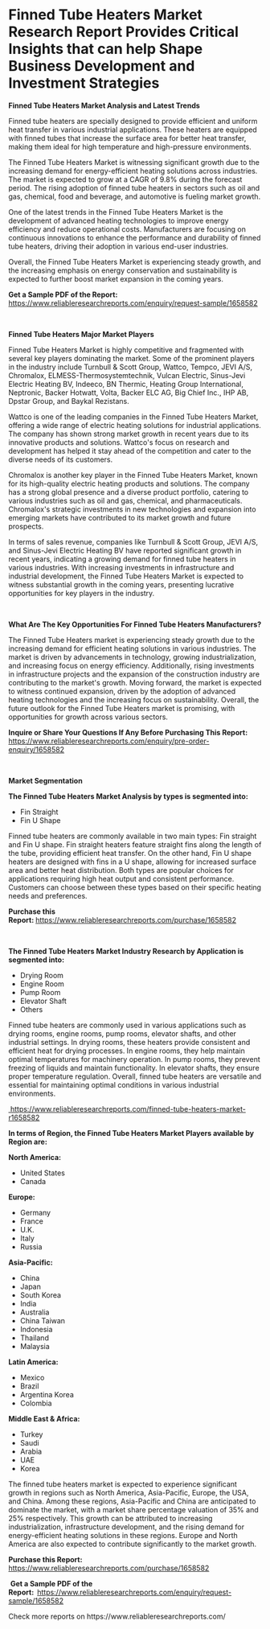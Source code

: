 <p><h1>Finned Tube Heaters Market Research Report Provides Critical Insights that can help Shape Business Development and Investment Strategies</h1></p><p><strong>Finned Tube Heaters Market Analysis and Latest Trends</strong></p>
<p><p>Finned tube heaters are specially designed to provide efficient and uniform heat transfer in various industrial applications. These heaters are equipped with finned tubes that increase the surface area for better heat transfer, making them ideal for high temperature and high-pressure environments.</p><p>The Finned Tube Heaters Market is witnessing significant growth due to the increasing demand for energy-efficient heating solutions across industries. The market is expected to grow at a CAGR of 9.8% during the forecast period. The rising adoption of finned tube heaters in sectors such as oil and gas, chemical, food and beverage, and automotive is fueling market growth.</p><p>One of the latest trends in the Finned Tube Heaters Market is the development of advanced heating technologies to improve energy efficiency and reduce operational costs. Manufacturers are focusing on continuous innovations to enhance the performance and durability of finned tube heaters, driving their adoption in various end-user industries.</p><p>Overall, the Finned Tube Heaters Market is experiencing steady growth, and the increasing emphasis on energy conservation and sustainability is expected to further boost market expansion in the coming years.</p></p>
<p><strong>Get a Sample PDF of the Report:&nbsp;</strong> <a href="https://www.reliableresearchreports.com/enquiry/request-sample/1658582">https://www.reliableresearchreports.com/enquiry/request-sample/1658582</a></p>
<p>&nbsp;</p>
<p><strong>Finned Tube Heaters Major Market Players</strong></p>
<p><p>Finned Tube Heaters Market is highly competitive and fragmented with several key players dominating the market. Some of the prominent players in the industry include Turnbull & Scott Group, Wattco, Tempco, JEVI A/S, Chromalox, ELMESS-Thermosystemtechnik, Vulcan Electric, Sinus-Jevi Electric Heating BV, Indeeco, BN Thermic, Heating Group International, Neptronic, Backer Hotwatt, Volta, Backer ELC AG, Big Chief Inc., IHP AB, Dpstar Group, and Baykal Rezistans.</p><p>Wattco is one of the leading companies in the Finned Tube Heaters Market, offering a wide range of electric heating solutions for industrial applications. The company has shown strong market growth in recent years due to its innovative products and solutions. Wattco's focus on research and development has helped it stay ahead of the competition and cater to the diverse needs of its customers.</p><p>Chromalox is another key player in the Finned Tube Heaters Market, known for its high-quality electric heating products and solutions. The company has a strong global presence and a diverse product portfolio, catering to various industries such as oil and gas, chemical, and pharmaceuticals. Chromalox's strategic investments in new technologies and expansion into emerging markets have contributed to its market growth and future prospects.</p><p>In terms of sales revenue, companies like Turnbull & Scott Group, JEVI A/S, and Sinus-Jevi Electric Heating BV have reported significant growth in recent years, indicating a growing demand for finned tube heaters in various industries. With increasing investments in infrastructure and industrial development, the Finned Tube Heaters Market is expected to witness substantial growth in the coming years, presenting lucrative opportunities for key players in the industry.</p></p>
<p>&nbsp;</p>
<p><strong>What Are The Key Opportunities For Finned Tube Heaters Manufacturers?</strong></p>
<p><p>The Finned Tube Heaters market is experiencing steady growth due to the increasing demand for efficient heating solutions in various industries. The market is driven by advancements in technology, growing industrialization, and increasing focus on energy efficiency. Additionally, rising investments in infrastructure projects and the expansion of the construction industry are contributing to the market's growth. Moving forward, the market is expected to witness continued expansion, driven by the adoption of advanced heating technologies and the increasing focus on sustainability. Overall, the future outlook for the Finned Tube Heaters market is promising, with opportunities for growth across various sectors.</p></p>
<p><strong>Inquire or Share Your Questions If Any Before Purchasing This Report:</strong> <a href="https://www.reliableresearchreports.com/enquiry/pre-order-enquiry/1658582">https://www.reliableresearchreports.com/enquiry/pre-order-enquiry/1658582</a></p>
<p>&nbsp;</p>
<p><strong>Market Segmentation</strong></p>
<p><strong>The Finned Tube Heaters Market Analysis by types is segmented into:</strong></p>
<p><ul><li>Fin Straight</li><li>Fin U Shape</li></ul></p>
<p><p>Finned tube heaters are commonly available in two main types: Fin straight and Fin U shape. Fin straight heaters feature straight fins along the length of the tube, providing efficient heat transfer. On the other hand, Fin U shape heaters are designed with fins in a U shape, allowing for increased surface area and better heat distribution. Both types are popular choices for applications requiring high heat output and consistent performance. Customers can choose between these types based on their specific heating needs and preferences.</p></p>
<p><strong>Purchase this Report:&nbsp;</strong><a href="https://www.reliableresearchreports.com/purchase/1658582">https://www.reliableresearchreports.com/purchase/1658582</a></p>
<p>&nbsp;</p>
<p><strong>The Finned Tube Heaters Market Industry Research by Application is segmented into:</strong></p>
<p><ul><li>Drying Room</li><li>Engine Room</li><li>Pump Room</li><li>Elevator Shaft</li><li>Others</li></ul></p>
<p><p>Finned tube heaters are commonly used in various applications such as drying rooms, engine rooms, pump rooms, elevator shafts, and other industrial settings. In drying rooms, these heaters provide consistent and efficient heat for drying processes. In engine rooms, they help maintain optimal temperatures for machinery operation. In pump rooms, they prevent freezing of liquids and maintain functionality. In elevator shafts, they ensure proper temperature regulation. Overall, finned tube heaters are versatile and essential for maintaining optimal conditions in various industrial environments.</p></p>
<p><a href="https://www.reliableresearchreports.com/finned-tube-heaters-market-r1658582">&nbsp;https://www.reliableresearchreports.com/finned-tube-heaters-market-r1658582</a></p>
<p><strong>In terms of Region, the Finned Tube Heaters Market Players available by Region are:</strong></p>
<p>
    <p> <strong> North America: </strong>
        <ul>
            <li>United States</li>
            <li>Canada</li>
        </ul>
        </p> 
    <p> <strong> Europe: </strong>
        <ul>
            <li>Germany</li>
            <li>France</li>
            <li>U.K.</li>
            <li>Italy</li>
            <li>Russia</li>
        </ul>
        </p> 
    <p> <strong> Asia-Pacific: </strong>
        <ul>
            <li>China</li>
            <li>Japan</li>
            <li>South Korea</li>
            <li>India</li>
            <li>Australia</li>
            <li>China Taiwan</li>
            <li>Indonesia</li>
            <li>Thailand</li>
            <li>Malaysia</li>
        </ul>
        </p> 
    <p> <strong> Latin America: </strong>
        <ul>
            <li>Mexico</li>
            <li>Brazil</li>
            <li>Argentina Korea</li>
            <li>Colombia</li>
        </ul>
        </p> 
    <p> <strong> Middle East & Africa: </strong>
        <ul>
            <li>Turkey</li>
            <li>Saudi</li>
            <li>Arabia</li>
            <li>UAE</li>
            <li>Korea</li>
        </ul>
    </p>
    </p>
<p><p>The finned tube heaters market is expected to experience significant growth in regions such as North America, Asia-Pacific, Europe, the USA, and China. Among these regions, Asia-Pacific and China are anticipated to dominate the market, with a market share percentage valuation of 35% and 25% respectively. This growth can be attributed to increasing industrialization, infrastructure development, and the rising demand for energy-efficient heating solutions in these regions. Europe and North America are also expected to contribute significantly to the market growth.</p></p>
<p><strong>Purchase this Report: </strong><a href="https://www.reliableresearchreports.com/purchase/1658582">https://www.reliableresearchreports.com/purchase/1658582</a></p>
<p>&nbsp;<strong>Get a Sample PDF of the Report:&nbsp;&nbsp;</strong><a href="https://www.reliableresearchreports.com/enquiry/request-sample/1658582">https://www.reliableresearchreports.com/enquiry/request-sample/1658582</a></p>
<p><strong></strong></p>
<p>Check more reports on https://www.reliableresearchreports.com/</p>
